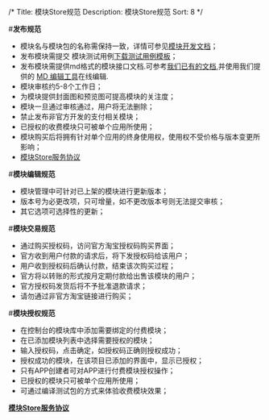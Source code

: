 /*
Title: 模块Store规范
Description: 模块Store规范
Sort: 8
*/



#**发布规范**

- 模块名与模块包的名称需保持一致，详情可参见[模块开发文档](http://resource.apicloud.com/templet/DocTemplate.docx)；
- 发布模块需提交 模块测试用例[下载测试用例模板](http://resource.apicloud.com/templet/TestCase.zip)；
- 发布模块需提供md格式的模块接口文档.可参考[我们已有的文档](https://github.com/APICloud-com/apicloud_docs),并使用我们提供的 [MD 编辑工具](http://docs.apicloud.com/md-preview.html)在线编辑.
- 模块审核约5-8个工作日；
- 为模块提供封面图和预览图可提高模块的关注度；
- 模块一旦通过审核通过，用户将无法删除；
- 禁止发布非官方开发的支付相关模块；
- 已授权的收费模块只可被单个应用所使用；
- 模块购买后将拥有针对单个应用的终身使用权，使用权不受价格与版本变更所影响；
- [模块Store服务协议](http://docs.apicloud.com/其它/Module-Store-Service-Agreement)

#**模块编辑规范**

- 模块管理中可针对已上架的模块进行更新版本；
- 版本号为必更改项，只可增量，如不更改版本号则无法提交审核；
- 其它选项可选择性的更新；


#**模块交易规范**

- 通过购买授权码，访问官方淘宝授权码购买界面；
- 官方收到用户付款的请求后，将下发授权码给该用户；
- 用户收到授权码后确认付款，结束该次购买过程；
- 官方将以转账的形式按月定期付款给出售该模块的用户；
- 官方授权码发货后将不予批准退款请求；
- 请勿通过非官方淘宝链接进行购买；

#**模块授权规范**

- 在控制台的模块库中添加需要绑定的付费模块；
- 在已添加模块列表中选择需要授权的模块；
- 输入授权码，点击确定，如授权码正确则授权成功；
- 授权成功的模块，在该项目已添加的界面中，显示已授权；
- 只有APP创建者可对APP进行付费模块授权操作；
- 已授权的模块只可被单个应用所使用； 
- 可通过编译测试包的方式来体验收费模块效果；


[**模块Store服务协议**](http://docs.apicloud.com/%E5%85%B6%E5%AE%83/Module%20Store%20Service%20Agreement)
